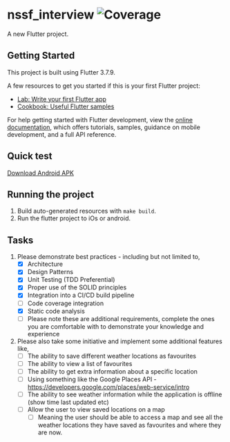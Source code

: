 # nssf_interview ![Coverage](https://raw.githubusercontent.com/wizlif/flutter_interview/master/resources/coverage_badge.svg?sanitize=true)

A new Flutter project.

## Getting Started

This project is built using Flutter 3.7.9.

A few resources to get you started if this is your first Flutter project:

- [Lab: Write your first Flutter app](https://docs.flutter.dev/get-started/codelab)
- [Cookbook: Useful Flutter samples](https://docs.flutter.dev/cookbook)

For help getting started with Flutter development, view the
[online documentation](https://docs.flutter.dev/), which offers tutorials,
samples, guidance on mobile development, and a full API reference.

## Quick test
[Download Android APK](https://raw.githubusercontent.com/wizlif/flutter_interview/master/resources/app-release.apk?sanitize=true)

## Running the project

1. Build auto-generated resources with `make build`.
2. Run the flutter project to iOs or android. 

## Tasks

1. Please demonstrate best practices - including but not limited to,
    + [x] Architecture
    + [x] Design Patterns
    + [x] Unit Testing (TDD Preferential)
    + [x] Proper use of the SOLID principles
    + [x] Integration into a CI/CD build pipeline
    + [ ] Code coverage integration
    + [x] Static code analysis
    + [ ] Please note these are additional requirements, complete the ones you are comfortable with to demonstrate your knowledge and experience
2. Please also take some initiative and implement some additional features like,
    + [ ] The ability to save different weather locations as favourites
    + [ ] The ability to view a list of favourites
    + [ ] The ability to get extra information about a specific location
    + [ ] Using something like the Google Places API - https://developers.google.com/places/web-service/intro
    + [ ] The ability to see weather information while the application is offline (show time last updated etc)
    + [ ] Allow the user to view saved locations on a map
        + [ ] Meaning the user should be able to access a map and see all the weather locations they have saved as favourites and where they are now.
